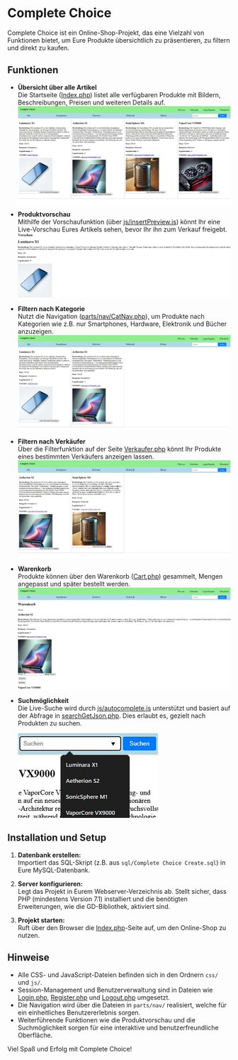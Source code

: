 # Complete Choice

Complete Choice ist ein Online-Shop-Projekt, das eine Vielzahl von Funktionen bietet, um Eure Produkte übersichtlich zu präsentieren, zu filtern und direkt zu kaufen. 

## Funktionen


- **Übersicht über alle Artikel**  
  Die Startseite ([Index.php](Index.php)) listet alle verfügbaren Produkte mit Bildern, Beschreibungen, Preisen und weiteren Details auf.
  ![Alle Artikel](demoIMG/home4Artikel.jpg/)

- **Produktvorschau**  
  Mithilfe der Vorschaufunktion (über [js/insertPreview.js](js/insertPreview.js)) könnt Ihr eine Live-Vorschau Eures Artikels sehen, bevor Ihr ihn zum Verkauf freigebt.
  ![Produktvorschau](demoIMG/vorschau.jpg)

- **Filtern nach Kategorie**  
  Nutzt die Navigation ([parts/nav/CatNav.php](parts/nav/CatNav.php)), um Produkte nach Kategorien wie z.B. nur Smartphones, Hardware, Elektronik und Bücher anzuzeigen.
  ![KategorieFilter](demoIMG/nurSmartphones.jpg)

- **Filtern nach Verkäufer**  
  Über die Filterfunktion auf der Seite [Verkaufer.php](Verkaufer.php) könnt Ihr Produkte eines bestimmten Verkäufers anzeigen lassen.
  ![VerkauferFilter](demoIMG/gleicherVerkaufer.jpg)

- **Warenkorb**  
  Produkte können über den Warenkorb ([Cart.php](Cart.php)) gesammelt, Mengen angepasst und später bestellt werden.
  ![Warenkorb](demoIMG/warenkorb.jpg)

- **Suchmöglichkeit**  
  Die Live-Suche wird durch [js/autocomplete.js](js/autocomplete.js) unterstützt und basiert auf der Abfrage in [searchGetJson.php](searchGetJson.php). Dies erlaubt es, gezielt nach Produkten zu suchen.
  
  ![Suche](demoIMG/Suchergaenzung.jpg)
  


## Installation und Setup

1. **Datenbank erstellen:**  
   Importiert das SQL-Skript (z.B. aus `sql/Complete Choice Create.sql`) in Eure MySQL-Datenbank.
   
2. **Server konfigurieren:**  
   Legt das Projekt in Eurem Webserver-Verzeichnis ab. Stellt sicher, dass PHP (mindestens Version 7.1) installiert und die benötigten Erweiterungen, wie die GD-Bibliothek, aktiviert sind.

3. **Projekt starten:**  
   Ruft über den Browser die [Index.php](Index.php)-Seite auf, um den Online-Shop zu nutzen.

## Hinweise

- Alle CSS- und JavaScript-Dateien befinden sich in den Ordnern `css/` und `js/`.
- Session-Management und Benutzerverwaltung sind in Dateien wie [Login.php](Login.php), [Register.php](Register.php) und [Logout.php](Logout.php) umgesetzt.
- Die Navigation wird über die Dateien in `parts/nav/` realisiert, welche für ein einheitliches Benutzererlebnis sorgen.
- Weiterführende Funktionen wie die Produktvorschau und die Suchmöglichkeit sorgen für eine interaktive und benutzerfreundliche Oberfläche.

Viel Spaß und Erfolg mit Complete Choice!